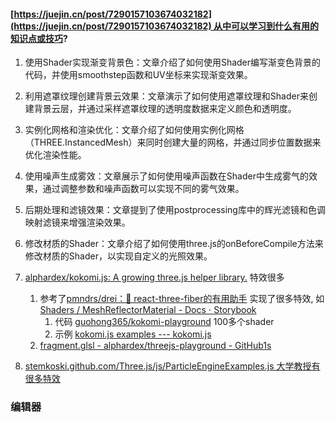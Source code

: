 #### [https://juejin.cn/post/7290157103674032182](https://juejin.cn/post/7290157103674032182) 从中可以学习到什么有用的知识点或技巧?
1. 使用Shader实现渐变背景色：文章介绍了如何使用Shader编写渐变色背景的代码，并使用smoothstep函数和UV坐标来实现渐变效果。
2. 利用遮罩纹理创建背景云效果：文章演示了如何使用遮罩纹理和Shader来创建背景云层，并通过采样遮罩纹理的透明度数据来定义颜色和透明度。
3. 实例化网格和渲染优化：文章介绍了如何使用实例化网格（THREE.InstancedMesh）来同时创建大量的网格，并通过同步位置数据来优化渲染性能。
4. 使用噪声生成雾效：文章展示了如何使用噪声函数在Shader中生成雾气的效果，通过调整参数和噪声函数可以实现不同的雾气效果。
5. 后期处理和滤镜效果：文章提到了使用postprocessing库中的辉光滤镜和色调映射滤镜来增强渲染效果。
6. 修改材质的Shader：文章介绍了如何使用three.js的onBeforeCompile方法来修改材质的Shader，以实现自定义的光照效果。
7. [alphardex/kokomi.js: A growing three.js helper library.](https://github.com/alphardex/kokomi.js#shadertoy-integration) 特效很多
	1. 参考了[pmndrs/drei：🥉 react-three-fiber的有用助手](https://github.com/pmndrs/drei)  实现了很多特效, 如[Shaders / MeshReflectorMaterial - Docs ⋅ Storybook](https://drei.pmnd.rs/?path=/docs/shaders-meshreflectormaterial--docs)
		1. 代码 [guohong365/kokomi-playground](https://github1s.com/guohong365/kokomi-playground/blob/HEAD/entries/portfolioPC/frag.glsl#:~:text=portfolioP%20) 100多个shader
		2. 示例 [kokomi.js examples --- kokomi.js ](https://kokomi-playground.vercel.app/entries/#niceTunnel)
	3. [fragment.glsl - alphardex/threejs-playground - GitHub1s](https://github1s.com/alphardex/threejs-playground/blob/HEAD/src/shaders/noiseWave/fragment.glsl)

1. [stemkoski.github.com/Three.js/js/ParticleEngineExamples.js 大学教授有很多特效](https://github.com/stemkoski/stemkoski.github.com/blob/master/Three.js/js/ParticleEngineExamples.js)

### 编辑器